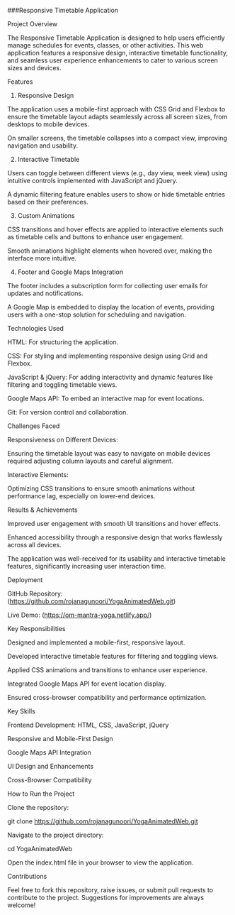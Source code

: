 ###Responsive Timetable Application

Project Overview

The Responsive Timetable Application is designed to help users efficiently manage schedules for events, classes, or other activities. This web application features a responsive design, interactive timetable functionality, and seamless user experience enhancements to cater to various screen sizes and devices.

Features

1. Responsive Design

The application uses a mobile-first approach with CSS Grid and Flexbox to ensure the timetable layout adapts seamlessly across all screen sizes, from desktops to mobile devices.

On smaller screens, the timetable collapses into a compact view, improving navigation and usability.

2. Interactive Timetable

Users can toggle between different views (e.g., day view, week view) using intuitive controls implemented with JavaScript and jQuery.

A dynamic filtering feature enables users to show or hide timetable entries based on their preferences.

3. Custom Animations

CSS transitions and hover effects are applied to interactive elements such as timetable cells and buttons to enhance user engagement.

Smooth animations highlight elements when hovered over, making the interface more intuitive.

4. Footer and Google Maps Integration

The footer includes a subscription form for collecting user emails for updates and notifications.

A Google Map is embedded to display the location of events, providing users with a one-stop solution for scheduling and navigation.

Technologies Used

HTML: For structuring the application.

CSS: For styling and implementing responsive design using Grid and Flexbox.

JavaScript & jQuery: For adding interactivity and dynamic features like filtering and toggling timetable views.

Google Maps API: To embed an interactive map for event locations.

Git: For version control and collaboration.

Challenges Faced

Responsiveness on Different Devices:

Ensuring the timetable layout was easy to navigate on mobile devices required adjusting column layouts and careful alignment.

Interactive Elements:

Optimizing CSS transitions to ensure smooth animations without performance lag, especially on lower-end devices.

Results & Achievements

Improved user engagement with smooth UI transitions and hover effects.

Enhanced accessibility through a responsive design that works flawlessly across all devices.

The application was well-received for its usability and interactive timetable features, significantly increasing user interaction time.

Deployment

GitHub Repository:(https://github.com/rojanagunoori/YogaAnimatedWeb.git)

Live Demo: (https://om-mantra-yoga.netlify.app/)

Key Responsibilities

Designed and implemented a mobile-first, responsive layout.

Developed interactive timetable features for filtering and toggling views.

Applied CSS animations and transitions to enhance user experience.

Integrated Google Maps API for event location display.

Ensured cross-browser compatibility and performance optimization.

Key Skills

Frontend Development: HTML, CSS, JavaScript, jQuery

Responsive and Mobile-First Design

Google Maps API Integration

UI Design and Enhancements

Cross-Browser Compatibility

How to Run the Project

Clone the repository:

git clone https://github.com/rojanagunoori/YogaAnimatedWeb.git

Navigate to the project directory:

cd YogaAnimatedWeb

Open the index.html file in your browser to view the application.

Contributions

Feel free to fork this repository, raise issues, or submit pull requests to contribute to the project. Suggestions for improvements are always welcome!

